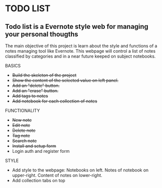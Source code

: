 TODO LIST
=========

Todo list is a Evernote style web for managing your personal thougths
---------------------------------------------------------------------

The main objective of this project is learn about the style and functions of a notes managing tool like Evernote. This webpage
will control a list of notes classified by categories and in a near future keeped on subject notebooks.

BASICS
- <del>Build the skeleton of the project</del>
- <del>Show the content of the selected value on left panel.</del>
- <del>Add an "delete" button.</del>
- <del>Add an "erase" button.</del>
- <del>Add tags to notes</del>
- <del>Add notebook for each collection of notes</del>

FUNCTIONALITY
- <del>New note </del>
- <del>Edit note </del>
- <del>Delete note </del>
- <del>Tag note</del>
- <del>Search note</del>
- <del>Install and setup form</del>
- Login auth and register form

STYLE
- Add style to the webpage:
	Notebooks on left.
	Notes of notebook on upper-right.
	Content of notes on lower-right.
- Add collection tabs on top